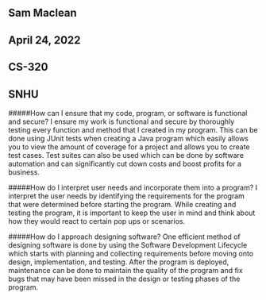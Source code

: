 ## Sam Maclean
## April 24, 2022
## CS-320
## SNHU

#####How can I ensure that my code, program, or software is functional and secure?
I ensure my work is functional and secure by thoroughly testing every function and method that I created in my program. This can be done using JUnit tests when creating a Java program which easily allows you to view the amount of coverage for a project and allows you to create test cases. Test suites can also be used which can be done by software automation and can significantly cut down costs and boost profits for a business.

#####How do I interpret user needs and incorporate them into a program?
I interpret the user needs by identifying the requirements for the program that were determined before starting the program. While creating and testing the program, it is important to keep the user in mind and think about how they would react to certain pop ups or scenarios. 

#####How do I approach designing software?
One efficient method of designing software is done by using the Software Development Lifecycle which starts with planning and collecting requirements before moving onto design, implementation, and testing. After the program is deployed, maintenance can be done to maintain the quality of the program and fix bugs that may have been missed in the design or testing phases of the program.

